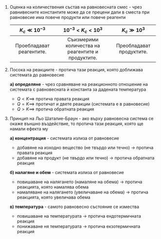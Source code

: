 1. Оценка на количествения състав на равновесната смес - чрез равнивесните константите може да се прецени дали в сместа при равновесие има повече продукти или повече реагенти
	
	|$K_c \ll 10^{-3}$|$10^{-3}\lt K_c \lt 10^3$|$K_c \gg 10^3$|
	|:--:|:--:|:--:|
	|Проебладават реагентите.|Съизмерими количества на реагентите и продуктите.|Преобладават продуктите.|

2. Посока на реакциите - протича тази реакция, която доближава системата до равновесие
	
	**а) определяне** - чрез сравняване на реакционното отношение на системата с равновесната ѝ константа за дадената температура
	- $Q \lt K\implies$ протича правата реакция
	- $Q = K \implies$ протичат и двете реакции (системата е в равновесие)
	- $Q \gt K \implies$ протича обратната реакция

3. Принцип на Льо Шаталие-Браун - ако върху равновесна система се окаже външно въздействие, то протича тази реакция, която ще намали ефекта му
	
	**а) концентрация** - системата излиза от равновесие
	- добавяне на изходно вещество (не твърдо или течно) -> протича правата реакция
	- добавяне на продукт (не твърдо или течно) -> протича обратната реакция
	
	**б) налагяне и обем** - системата излиза от равновесие
	- повишаване на налягането (намаляне на обема) -> протича реакцията, която намалява обема
	- намаляване на налягането (увеличаване на обема) -> протича реакцията, която увеличава обема
	
	**в) температура** - самото равновесно състояние се измества
	- повишаване на температурата -> протича ендотермичната реакция
	- понижаване ня температурата -> протича екзотермичната реакция